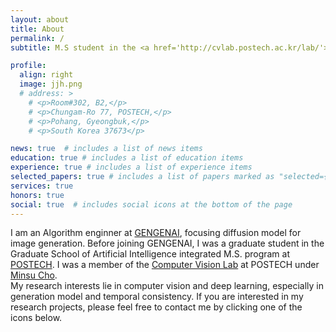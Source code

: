 ```yaml
---
layout: about
title: About
permalink: /
subtitle: M.S student in the <a href='http://cvlab.postech.ac.kr/lab/'>Computer Vision Lab</a> at <a href='https://www.postech.ac.kr'>POSTECH</a>. 

profile:
  align: right
  image: jjh.png
  # address: >
    # <p>Room#302, B2,</p>
    # <p>Chungam-Ro 77, POSTECH,</p>
    # <p>Pohang, Gyeongbuk,</p>
    # <p>South Korea 37673</p>

news: true  # includes a list of news items
education: true # includes a list of education items
experience: true # includes a list of experience items
selected_papers: true # includes a list of papers marked as "selected={true}"
services: true
honors: true
social: true  # includes social icons at the bottom of the page
---
```

I am an Algorithm enginner at [GENGENAI](https://gengen.ai), focusing diffusion model for image generation. Before joining GENGENAI, I was a graduate student in the Graduate School of Artificial Intelligence integrated M.S. program at [POSTECH](https://www.postech.ac.kr). I was a member of the [Computer Vision Lab](http://cvlab.postech.ac.kr/lab/) at POSTECH under [Minsu Cho](http://cvlab.postech.ac.kr/~mcho/). \
My research interests lie in computer vision and deep learning, especially in generation model and temporal consistency.
If you are interested in my research projects, please feel free to contact me by clicking one of the icons below.

<!-- Write your biography here. Tell the world about yourself. Link to your favorite [subreddit](http://reddit.com). You can put a picture in, too. The code is already in, just name your picture `prof_pic.jpg` and put it in the `img/` folder.

Put your address / P.O. box / other info right below your picture. You can also disable any these elements by editing `profile` property of the YAML header of your `_pages/about.md`. Edit `_bibliography/papers.bib` and Jekyll will render your [publications page](/al-folio/publications/) automatically.

Link to your social media connections, too. This theme is set up to use [Font Awesome icons](http://fortawesome.github.io/Font-Awesome/) and [Academicons](https://jpswalsh.github.io/academicons/), like the ones below. Add your Facebook, Twitter, LinkedIn, Google Scholar, or just disable all of them. -->

